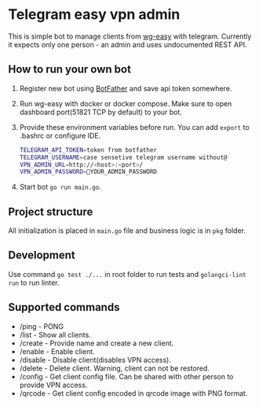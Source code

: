 # Telegram easy vpn admin

This is simple bot to manage clients from [wg-easy](https://github.com/wg-easy/wg-easy) with telegram. Currently it expects only one person - an admin and uses undocumented REST API.

## How to run your own bot

1. Register new bot using [BotFather](https://core.telegram.org/bots/features#creating-a-new-bot) and save api token somewhere.
2. Run wg-easy with docker or docker compose. Make sure to open dashboard port(51821 TCP by default) to your bot.
3. Provide these environment variables before run. You can add `export` to .bashrc or configure IDE.

    ```bash
    TELEGRAM_API_TOKEN=token from botfather
    TELEGRAM_USERNAME=case sensetive telegram username without@
    VPN_ADMIN_URL=http://<host>:<port>/
    VPN_ADMIN_PASSWORD=🚨YOUR_ADMIN_PASSWORD
    ```

4. Start bot `go run main.go`.

## Project structure
All initialization is placed in `main.go` file and business logic is in `pkg` folder.

## Development
Use command `go test ./...` in root folder to run tests and `golangci-lint run` to run linter.

## Supported commands

* /ping - PONG
* /list - Show all clients.
* /create - Provide name and create a new client.
* /enable - Enable client.
* /disable - Disable client(disables VPN access).
* /delete - Delete client. Warning, client can not be restored.
* /config - Get client config file. Can be shared with other person to provide VPN access.
* /qrcode - Get client config encoded in qrcode image with PNG format.
